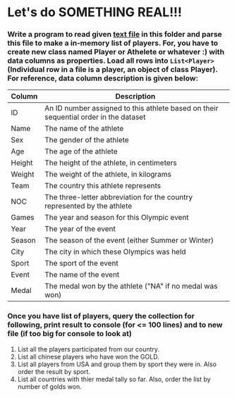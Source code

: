 # Let's do SOMETHING REAL!!! 

### Write a program to read given [text file](https://github.com/Cotiviti-NET-Classes/Bishnu-NET/blob/main/Assignments/Assignment5-data.csv) in this folder and parse this file to make a in-memory list of players. For, you have to create new class named Player or Athelete or whatever :) with data columns as properties. Load all rows into `List<Player>` (Individual row in a file is a player, an object of class Player). For reference, data column description is given below:

| Column | Description|
|--------|------------|
|ID       | An ID number assigned to this athlete based on their sequential order in the dataset |
|Name|The name of the athlete|
|Sex|The gender of the athlete|
|Age|The age of the athlete|
|Height|The height of the athlete, in centimeters|
|Weight|The weight of the athlete, in kilograms|
|Team|The country this athlete represents|
|NOC|The three-letter abbreviation for the country represented by the athlete|
|Games|The year and season for this Olympic event|
|Year|The year of the event|
|Season|The season of the event (either Summer or Winter)|
|City|The city in which these Olympics was held|
|Sport|The sport of the event|
|Event|The name of the event|
|Medal|The medal won by the athlete ("NA" if no medal was won)|

### Once you have list of players, query the collection for following, print result to console (for <= 100 lines) and to new file (if too big for console to look at)
1. List all the players participated from our country.
1. List all chinese players who have won the GOLD.
1. List all players from USA and group them by sport they were in. Also order the result by sport.
1. List all countries with thier medal tally so far. Also, order the list by number of golds won.
